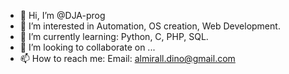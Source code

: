 - 👋 Hi, I’m @DJA-prog
- 👀 I’m interested in Automation, OS creation, Web Development.
- 🌱 I’m currently learning: Python, C, PHP, SQL.
- 💞️ I’m looking to collaborate on ...
- 📫 How to reach me: Email: almirall.dino@gmail.com

<!---
DJA-prog/DJA-prog is a ✨ special ✨ repository because its `README.md` (this file) appears on your GitHub profile.
You can click the Preview link to take a look at your changes.
--->
